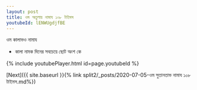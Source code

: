 ```yaml
---
layout: post
title: ওম অতুলায় নামায ১০৮ টাইমস
youtubeId: lENWUgdjfBE
---
```

 
 
 ওম কালাভও নামায  
 
 -  কালা নামক দিনের সবচেয়ে ছোট অংশ কে 
 
  
 
  
 
 
 
 
 
 


{% include youtubePlayer.html id=page.youtubeId %}
 
[Next]({{ site.baseurl }}{% link  split2/_posts/2020-07-05-ওম সুতানতাভ নামায ১০৮ টাইমস.md%})
 
